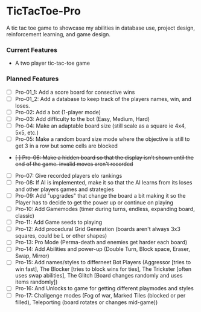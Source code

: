 # TicTacToe-Pro

A tic tac toe game to showcase my abilities in database use, project design, reinforcement learning, and game design.

### Current Features
- A two player tic-tac-toe game

### Planned Features
- [ ] Pro-01_1: Add a score board for consective wins
- [ ] Pro-01_2: Add a database to keep track of the players names, win, and loses.
- [ ] Pro-02: Add a bot (1-player mode)
- [ ] Pro-03: Add difficulty to the bot (Easy, Medium, Hard)
- [ ] Pro-04: Make an adaptable board size (still scale as a square ie 4x4, 5x5, etc.)
- [ ] Pro-05: Make a random board size mode where the objective is still to get 3 in a row but some cells are blocked
- ~~[ ] Pro-06: Make a hidden board so that the display isn't shown until the end of the game. invalid moves aren't recorded~~
- [ ] Pro-07: Give recorded players elo rankings
- [ ] Pro-08: If AI is implemented, make it so that the AI learns from its loses and other players games and strategies
- [ ] Pro-09: Add "upgrades" that change the board a bit making it so the Player has to decide to get the power up or continue on playing
- [ ] Pro-10: Add Gamemodes (timer during turns, endless, expanding board, classic)
- [ ] Pro-11: Add Game seeds to playing
- [ ] Pro-12: Add procedural Grid Generation (boards aren't always 3x3 squares, could be L or other shapes)
- [ ] Pro-13: Pro Mode (Perma-death and enemies get harder each board)
- [ ] Pro-14: Add Abilities and power-up (Double Turn, Block space, Eraser, Swap, Mirror)
- [ ] Pro-15: Add names/styles to differneet Bot Players (Aggressor [tries to win fast], The Blocker [tries to block wins for ties], The Trickster [often uses swap abilities], The Glitch [Board changes randomly and uses items randomly])
- [ ] Pro-16: And Unlocks to game for getting different playmodes and styles
- [ ] Pro-17: Challgenge modes (Fog of war, Marked Tiles (blocked or per filled), Teleporting (board rotates or changes mid-game))
